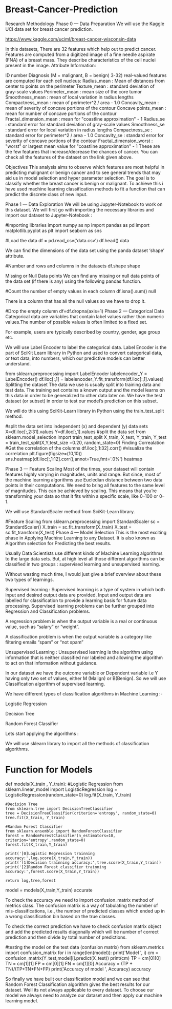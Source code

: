 # Breast-Cancer-Prediction

Research Methodology
Phase 0 — Data Preparation
We will use the Kaggle UCI data set for breast cancer prediction.

https://www.kaggle.com/uciml/breast-cancer-wisconsin-data

In this datasets, There are 32 features which help out to predict cancer. Features are computed from a digitized image of a fine needle aspirate (FNA) of a breast mass. They describe characteristics of the cell nuclei present in the image. Attribute Information:

ID number
Diagnosis (M = malignant, B = benign) 3-32) real-valued features are computed for each cell nucleus:
Radius_mean : Mean of distances from center to points on the perimeter
Texture_mean : standard deviation of gray-scale values
Perimeter_mean : mean size of the core tumor
Smoothness_mean : mean of local variation in radius lengths
Compactness_mean : mean of perimeter^2 / area - 1.0
Concavity_mean : mean of severity of concave portions of the contour
Concave points_mean : mean for number of concave portions of the contour
Fractal_dimension_mean : mean for "coastline approximation" - 1
Radius_se : standard error for standard deviation of gray-scale values
Smoothness_se : standard error for local variation in radius lengths
Compactness_se : standard error for perimeter^2 / area - 1.0
Concavity_se : standard error for severity of concave portions of the contour
Fractal_dimension_worst : "worst" or largest mean value for "coastline approximation" - 1
These are the few features that increase/decrease the chances of cancer. You can check all the features of the dataset on the link given above.

Objectives
This analysis aims to observe which features are most helpful in predicting malignant or benign cancer and to see general trends that may aid us in model selection and hyper parameter selection. The goal is to classify whether the breast cancer is benign or malignant. To achieve this i have used machine learning classification methods to fit a function that can predict the discrete class of new input.

Phase 1 — Data Exploration
We will be using Jupyter-Notebook to work on this dataset. We will first go with importing the necessary libraries and import our dataset to Jupyter-Notebook :

#importing libraries
import numpy as np
import pandas as pd
import matplotlib.pyplot as plt
import seaborn as sns

#Load the data
df = pd.read_csv('data.csv')
df.head()
data

We can find the dimensions of the data set using the panda dataset ‘shape’ attribute.

#Number and rows and columns in the datasets
df.shape
shape

Missing or Null Data points
We can find any missing or null data points of the data set (if there is any) using the following pandas function.

#Count the number of empty values in each column
df.isna().sum()
null

There is a column that has all the null values so we have to drop it.

#Drop the empty column
df=df.dropna(axis=1)
Phase 2 — Categorical Data
Categorical data are variables that contain label values rather than numeric values.The number of possible values is often limited to a fixed set.

For example, users are typically described by country, gender, age group etc.

We will use Label Encoder to label the categorical data. Label Encoder is the part of SciKit Learn library in Python and used to convert categorical data, or text data, into numbers, which our predictive models can better understand.

from sklearn.preprocessing import LabelEncoder
labelencoder_Y = LabelEncoder()
df.iloc[:,1] = labelencoder_Y.fit_transform(df.iloc[:,1].values)
Splitting the dataset
The data we use is usually split into training data and test data. The training set contains a known output and the model learns on this data in order to be generalized to other data later on. We have the test dataset (or subset) in order to test our model’s prediction on this subset.

We will do this using SciKit-Learn library in Python using the train_test_split method.

#split the data set into independent (x) and dependent (y) data sets
X=df.iloc[:,2:31].values
Y=df.iloc[:,1].values
#split the data set
from sklearn.model_selection import train_test_split
X_train, X_test, Y_train, Y_test = train_test_split(X,Y,test_size =0.20, random_state=0)
Finding Correalation
#Get the correlation of the columns
df.iloc[:,1:32].corr()
#visualize the correlation
plt.figure(figsize=(10,10))
sns.heatmap(df.iloc[:,1:12].corr(),annot=True,fmt='.0%')
heatmap

Phase 3 — Feature Scaling
Most of the times, your dataset will contain features highly varying in magnitudes, units and range. But since, most of the machine learning algorithms use Eucledian distance between two data points in their computations. We need to bring all features to the same level of magnitudes. This can be achieved by scaling. This means that you’re transforming your data so that it fits within a specific scale, like 0–100 or 0–1.

We will use StandardScaler method from SciKit-Learn library.

#Feature Scaling
from sklearn.preprocessing import StandardScaler
sc = StandardScaler()
X_train = sc.fit_transform(X_train)
X_test = sc.fit_transform(X_test)
Phase 4 — Model Selection
This is the most exciting phase in Applying Machine Learning to any Dataset. It is also known as Algorithm selection for Predicting the best results.

Usually Data Scientists use different kinds of Machine Learning algorithms to the large data sets. But, at high level all those different algorithms can be classified in two groups : supervised learning and unsupervised learning.

Without wasting much time, I would just give a brief overview about these two types of learnings.

Supervised learning : Supervised learning is a type of system in which both input and desired output data are provided. Input and output data are labelled for classification to provide a learning basis for future data processing. Supervised learning problems can be further grouped into Regression and Classification problems.

A regression problem is when the output variable is a real or continuous value, such as “salary” or “weight”.

A classification problem is when the output variable is a category like filtering emails “spam” or “not spam”

Unsupervised Learning : Unsupervised learning is the algorithm using information that is neither classified nor labeled and allowing the algorithm to act on that information without guidance.

In our dataset we have the outcome variable or Dependent variable i.e Y having only two set of values, either M (Malign) or B(Benign). So we will use Classification algorithm of supervised learning.

We have different types of classification algorithms in Machine Learning :-

Logistic Regression

Decision Tree

Random Forest Classifier

Lets start applying the algorithms :

We will use sklearn library to import all the methods of classification algorithms.

# Function for Models
def models(X_train , Y_train):
    #Logistic Regression
    from sklearn.linear_model import LogisticRegression
    log = LogisticRegression(random_state=0)
    log.fit(X_train, Y_train)
    
    #Decision Tree
    from sklearn.tree import DecisionTreeClassifier
    tree = DecisionTreeClassifier(criterion='entropy', random_state=0)
    tree.fit(X_train, Y_train)
    
    #Random Forest Classifier
    from sklearn.ensemble import RandomForestClassifier
    forest = RandomForestClassifier(n_estimators=10, criterion='entropy',random_state=0)
    forest.fit(X_train,Y_train)
    
    print('[0]Logistic Regression trainning accuracy:',log.score(X_train,Y_train))
    print('[1]Decision trainning accuracy:',tree.score(X_train,Y_train))
    print('[2]Random Forest classifier trainning accuracy:',forest.score(X_train,Y_train))
    
    return log,tree,forest

model = models(X_train,Y_train)
accurate

To check the accuracy we need to import confusion_matrix method of metrics class. The confusion matrix is a way of tabulating the number of mis-classifications, i.e., the number of predicted classes which ended up in a wrong classification bin based on the true classes.

To check the correct prediction we have to check confusion matrix object and add the predicted results diagonally which will be number of correct prediction and then divide by total number of predictions.

#testing the model on the test data (confusion matrix)
from sklearn.metrics import confusion_matrix
for i in range(len(model)):
    print('Model ', i)
    cm = confusion_matrix(Y_test,model[i].predict(X_test))
    print(cm)
    TP = cm[0][0]
    TN = cm[1][1]
    FP = cm[0][1]
    FN = cm[1][0]
    Accuracy = (TP + TN)/(TP+TN+FN+FP)
    print('Accuracy of model ', Accuracy)
accuracy

So finally we have built our classification model and we can see that Random Forest Classification algorithm gives the best results for our dataset. Well its not always applicable to every dataset. To choose our model we always need to analyze our dataset and then apply our machine learning model.
